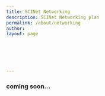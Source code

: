 ```yaml
---
title: SCINet Networking
description: SCINet Networking plan
permalink: /about/networking
author:
layout: page

 




---
```


### coming soon...

<!--
## Getting started material for authors.
(please remove after writing the article)

* For examples of formatting in markdown see [this page]({{ site.baseurl }}/theme/)
* To add photos
  1. place them in the `/assets/img/` directory
  2. place them on the page using this tag:

  ```markdown
  ![]({{ site.baseurl }}/assets/img/example_pic.jpg)
  ```

## Page specific instructions

This should cover the  design of the networks

what has been done

what is planned

relationship to I2
-->
